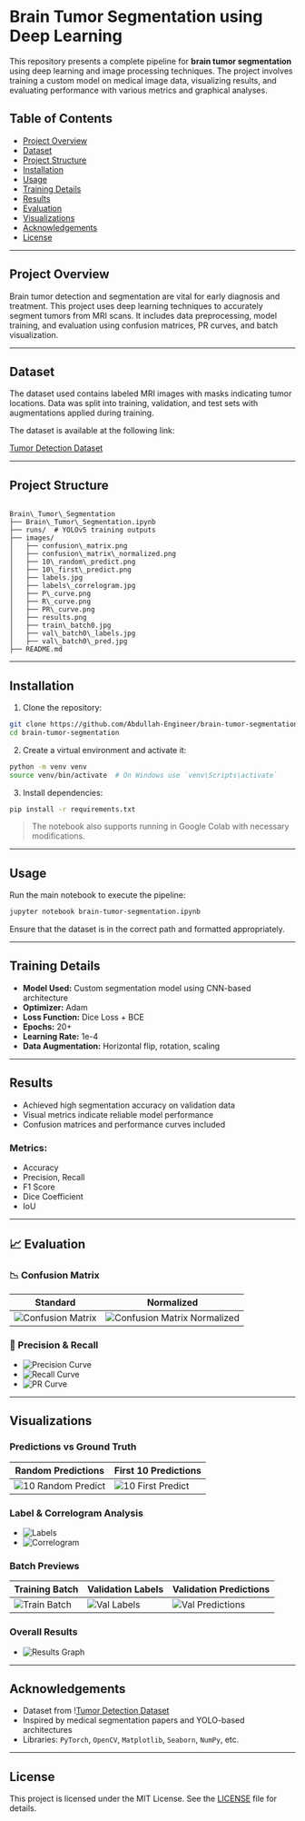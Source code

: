 # Brain Tumor Segmentation using Deep Learning

This repository presents a complete pipeline for **brain tumor segmentation** using deep learning and image processing techniques. The project involves training a custom model on medical image data, visualizing results, and evaluating performance with various metrics and graphical analyses.

## Table of Contents

- [Project Overview](#project-overview)
- [Dataset](#dataset)
- [Project Structure](#project-structure)
- [Installation](#installation)
- [Usage](#usage)
- [Training Details](#training-details)
- [Results](#results)
- [Evaluation](#evaluation)
- [Visualizations](#visualizations)
- [Acknowledgements](#acknowledgements)
- [License](#license)

---

## Project Overview

Brain tumor detection and segmentation are vital for early diagnosis and treatment. This project uses deep learning techniques to accurately segment tumors from MRI scans. It includes data preprocessing, model training, and evaluation using confusion matrices, PR curves, and batch visualization.

---

## Dataset

The dataset used contains labeled MRI images with masks indicating tumor locations. Data was split into training, validation, and test sets with augmentations applied during training.

The dataset is available at the following link:

[Tumor Detection Dataset](https://universe.roboflow.com/brain-tumor-detection-wsera/tumor-detection-ko5jp/dataset/8)

---

## Project Structure

```

Brain\_Tumor\_Segmentation
├── Brain\_Tumor\_Segmentation.ipynb
├── runs/  # YOLOv5 training outputs
├── images/
│   ├── confusion\_matrix.png
│   ├── confusion\_matrix\_normalized.png
│   ├── 10\_random\_predict.png
│   ├── 10\_first\_predict.png
│   ├── labels.jpg
│   ├── labels\_correlogram.jpg
│   ├── P\_curve.png
│   ├── R\_curve.png
│   ├── PR\_curve.png
│   ├── results.png
│   ├── train\_batch0.jpg
│   ├── val\_batch0\_labels.jpg
│   ├── val\_batch0\_pred.jpg
├── README.md

````

---

## Installation

1. Clone the repository:

```bash
git clone https://github.com/Abdullah-Engineer/brain-tumor-segmentation.git
cd brain-tumor-segmentation
````

2. Create a virtual environment and activate it:

```bash
python -m venv venv
source venv/bin/activate  # On Windows use `venv\Scripts\activate`
```

3. Install dependencies:

```bash
pip install -r requirements.txt
```

> The notebook also supports running in Google Colab with necessary modifications.

---

## Usage

Run the main notebook to execute the pipeline:

```bash
jupyter notebook brain-tumor-segmentation.ipynb
```

Ensure that the dataset is in the correct path and formatted appropriately.

---

## Training Details

* **Model Used:** Custom segmentation model using CNN-based architecture
* **Optimizer:** Adam
* **Loss Function:** Dice Loss + BCE
* **Epochs:** 20+
* **Learning Rate:** 1e-4
* **Data Augmentation:** Horizontal flip, rotation, scaling

---

## Results

* Achieved high segmentation accuracy on validation data
* Visual metrics indicate reliable model performance
* Confusion matrices and performance curves included

### Metrics:

* Accuracy
* Precision, Recall
* F1 Score
* Dice Coefficient
* IoU

---

## 📈 Evaluation

### 📉 Confusion Matrix

| Standard                                         | Normalized                                                             |
| ------------------------------------------------ | ---------------------------------------------------------------------- |
| ![Confusion Matrix](Images/confusion_matrix.png) | ![Confusion Matrix Normalized](Images/confusion_matrix_normalized.png) |

### 🎯 Precision & Recall

* ![Precision Curve](Images/P_curve.png)
* ![Recall Curve](Images/R_curve.png)
* ![PR Curve](Images/PR_curve.png)

---

## Visualizations

### Predictions vs Ground Truth

| Random Predictions                                 | First 10 Predictions                             |
| -------------------------------------------------- | ------------------------------------------------ |
| ![10 Random Predict](Images/10_random_predict.png) | ![10 First Predict](Images/10_first_predict.png) |

### Label & Correlogram Analysis

* ![Labels](Images/labels.jpg)
* ![Correlogram](Images/labels_correlogram.jpg)

### Batch Previews

| Training Batch                          | Validation Labels                           | Validation Predictions                         |
| --------------------------------------- | ------------------------------------------- | ---------------------------------------------- |
| ![Train Batch](Images/train_batch0.jpg) | ![Val Labels](Images/val_batch0_labels.jpg) | ![Val Predictions](Images/val_batch0_pred.jpg) |

### Overall Results

* ![Results Graph](Images/results.png)

---

## Acknowledgements

* Dataset from \![Tumor Detection Dataset](https://universe.roboflow.com/brain-tumor-detection-wsera/tumor-detection-ko5jp/dataset/8)
* Inspired by medical segmentation papers and YOLO-based architectures
* Libraries: `PyTorch`, `OpenCV`, `Matplotlib`, `Seaborn`, `NumPy`, etc.

---

## License

This project is licensed under the MIT License. See the [LICENSE](LICENSE) file for details.

```
